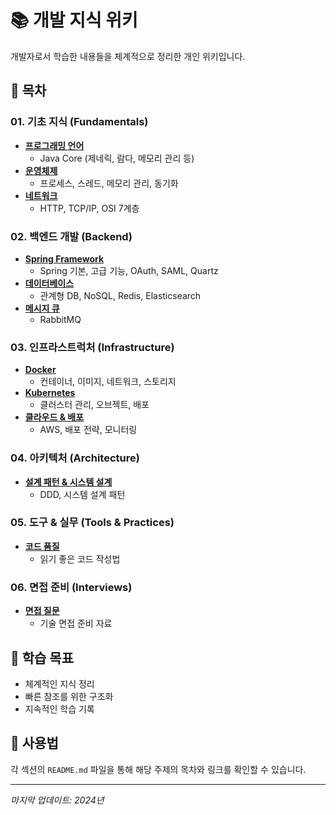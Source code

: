 # 📚 개발 지식 위키

개발자로서 학습한 내용들을 체계적으로 정리한 개인 위키입니다.

## 📖 목차

### 01. 기초 지식 (Fundamentals)
- **[프로그래밍 언어](01-fundamentals/programming-languages/README.md)**
  - Java Core (제네릭, 람다, 메모리 관리 등)
- **[운영체제](01-fundamentals/operating-systems/README.md)**
  - 프로세스, 스레드, 메모리 관리, 동기화
- **[네트워크](01-fundamentals/networks/README.md)**
  - HTTP, TCP/IP, OSI 7계층

### 02. 백엔드 개발 (Backend)
- **[Spring Framework](02-backend/spring-framework/README.md)**
  - Spring 기본, 고급 기능, OAuth, SAML, Quartz
- **[데이터베이스](02-backend/database/README.md)**
  - 관계형 DB, NoSQL, Redis, Elasticsearch
- **[메시지 큐](02-backend/message-queue/README.md)**
  - RabbitMQ

### 03. 인프라스트럭처 (Infrastructure)
- **[Docker](03-infrastructure/docker/README.md)**
  - 컨테이너, 이미지, 네트워크, 스토리지
- **[Kubernetes](03-infrastructure/kubernetes/README.md)**
  - 클러스터 관리, 오브젝트, 배포
- **[클라우드 & 배포](03-infrastructure/cloud/README.md)**
  - AWS, 배포 전략, 모니터링

### 04. 아키텍처 (Architecture)
- **[설계 패턴 & 시스템 설계](04-architecture/README.md)**
  - DDD, 시스템 설계 패턴

### 05. 도구 & 실무 (Tools & Practices)
- **[코드 품질](05-tools-and-practices/code-quality/README.md)**
  - 읽기 좋은 코드 작성법

### 06. 면접 준비 (Interviews)
- **[면접 질문](06-interviews/README.md)**
  - 기술 면접 준비 자료

## 🎯 학습 목표

- 체계적인 지식 정리
- 빠른 참조를 위한 구조화
- 지속적인 학습 기록

## 📝 사용법

각 섹션의 `README.md` 파일을 통해 해당 주제의 목차와 링크를 확인할 수 있습니다.

---

*마지막 업데이트: 2024년*
